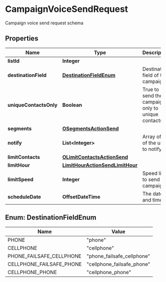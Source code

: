 

# CampaignVoiceSendRequest

Campaign voice send request schema

## Properties

| Name | Type | Description | Notes |
|------------ | ------------- | ------------- | -------------|
|**listId** | **Integer** |  |  |
|**destinationField** | [**DestinationFieldEnum**](#DestinationFieldEnum) | Destination field of this campaign |  |
|**uniqueContactsOnly** | **Boolean** | True to send the campaign only to unique contacts |  [optional] |
|**segments** | [**OSegmentsActionSend**](OSegmentsActionSend.md) |  |  |
|**notify** | **List&lt;Integer&gt;** | Array of IDs of the users to notify |  [optional] |
|**limitContacts** | [**OLimitContactsActionSend**](OLimitContactsActionSend.md) |  |  [optional] |
|**limitHour** | [**LimitHourActionSendLimitHour**](LimitHourActionSendLimitHour.md) |  |  [optional] |
|**limitSpeed** | **Integer** | Speed limit to send the campaign |  [optional] |
|**scheduleDate** | **OffsetDateTime** | The date and time |  [optional] |



## Enum: DestinationFieldEnum

| Name | Value |
|---- | -----|
| PHONE | &quot;phone&quot; |
| CELLPHONE | &quot;cellphone&quot; |
| PHONE_FAILSAFE_CELLPHONE | &quot;phone_failsafe_cellphone&quot; |
| CELLPHONE_FAILSAFE_PHONE | &quot;cellphone_failsafe_phone&quot; |
| CELLPHONE_PHONE | &quot;cellphone_phone&quot; |



